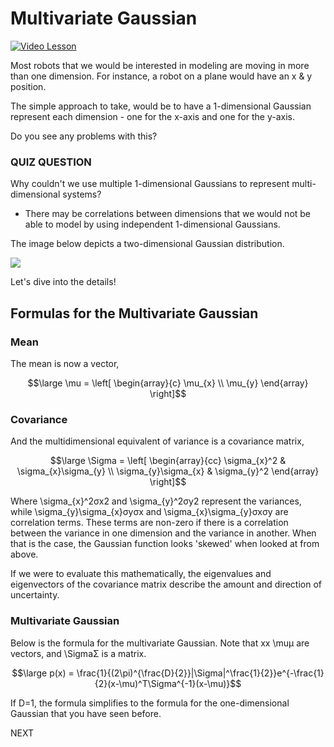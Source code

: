 # Multivariate Gaussian

[![Video Lesson](https://preview.ibb.co/c8DrSo/capture_screen.png)](https://youtu.be/ih69P0KJgII)

Most robots that we would be interested in modeling are moving in more than one dimension. For instance, a robot on a plane would have an x & y position.

The simple approach to take, would be to have a 1-dimensional Gaussian represent each dimension - one for the x-axis and one for the y-axis.

Do you see any problems with this?

### QUIZ QUESTION

Why couldn't we use multiple 1-dimensional Gaussians to represent multi-dimensional systems?
-   There may be correlations between dimensions that we would not be able to model by using independent 1-dimensional Gaussians.
    


The image below depicts a two-dimensional Gaussian distribution.

[](https://classroom.udacity.com/nanodegrees/nd209/parts/dad7b7cc-9cce-4be4-876e-30935216c8fa/modules/f5048868-4bd8-4e8d-8c6b-69bd559ed9db/lessons/f002d591-94af-4c70-aeac-ac2ed6f7b527/concepts/519e39cc-7ae6-4e29-bec0-17ddcbfd41c8#)

![](https://s3.amazonaws.com/video.udacity-data.com/topher/2018/May/5afb04b6_multivariate-gaussian/multivariate-gaussian.png)

Let's dive into the details!

## Formulas for the Multivariate Gaussian

### Mean

The mean is now a vector,

$$\large \mu = \left[ \begin{array}{c} \mu_{x} \\ \mu_{y} \end{array} \right]$$

### Covariance

And the multidimensional equivalent of variance is a covariance matrix,

$$\large \Sigma = \left[ \begin{array}{cc} \sigma_{x}^2 & \sigma_{x}\sigma_{y} \\ \sigma_{y}\sigma_{x} & \sigma_{y}^2 \end{array} \right]$$

Where  \sigma_{x}^2σx2​  and  \sigma_{y}^2σy2​  represent the variances, while  \sigma_{y}\sigma_{x}σy​σx​  and  \sigma_{x}\sigma_{y}σx​σy​  are correlation terms. These terms are non-zero if there is a correlation between the variance in one dimension and the variance in another. When that is the case, the Gaussian function looks 'skewed' when looked at from above.

If we were to evaluate this mathematically, the eigenvalues and eigenvectors of the covariance matrix describe the amount and direction of uncertainty.

### Multivariate Gaussian

Below is the formula for the multivariate Gaussian. Note that  xx  \muμ  are vectors, and  \SigmaΣ  is a matrix.

$$\large p(x) = \frac{1}{(2\pi)^{\frac{D}{2}}|\Sigma|^\frac{1}{2}}e^{-\frac{1}{2}(x-\mu)^T\Sigma^{-1}(x-\mu)}$$

If D=1, the formula simplifies to the formula for the one-dimensional Gaussian that you have seen before.

NEXT
<!--stackedit_data:
eyJoaXN0b3J5IjpbLTYzMzgwMjE3NV19
-->
